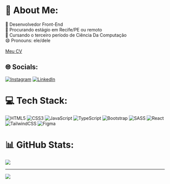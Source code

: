 # 💫 About Me:
🔭 Desenvolvedor Front-End<br>👀 Procurando estágio em Recife/PE ou remoto<br>👾 Cursando o terceiro período de Ciência Da Computação<br>😄 Pronouns: ele/dele<br>  
<a href="./Meu CV.pdf" download>Meu CV</a>


## 🌐 Socials:
[![Instagram](https://img.shields.io/badge/Instagram-%23E4405F.svg?logo=Instagram&logoColor=white)](https://instagram.com/marcelo_henri22) [![LinkedIn](https://img.shields.io/badge/LinkedIn-%230077B5.svg?logo=linkedin&logoColor=white)](https://linkedin.com/in/marcelo-brito-287122204) 

# 💻 Tech Stack:
![HTML5](https://img.shields.io/badge/html5-%23E34F26.svg?style=for-the-badge&logo=html5&logoColor=white) ![CSS3](https://img.shields.io/badge/css3-%231572B6.svg?style=for-the-badge&logo=css3&logoColor=white) ![JavaScript](https://img.shields.io/badge/javascript-%23323330.svg?style=for-the-badge&logo=javascript&logoColor=%23F7DF1E) ![TypeScript](https://img.shields.io/badge/typescript-%23007ACC.svg?style=for-the-badge&logo=typescript&logoColor=white) ![Bootstrap](https://img.shields.io/badge/bootstrap-%23563D7C.svg?style=for-the-badge&logo=bootstrap&logoColor=white) ![SASS](https://img.shields.io/badge/SASS-hotpink.svg?style=for-the-badge&logo=SASS&logoColor=white) ![React](https://img.shields.io/badge/react-%2320232a.svg?style=for-the-badge&logo=react&logoColor=%2361DAFB) ![TailwindCSS](https://img.shields.io/badge/tailwindcss-%2338B2AC.svg?style=for-the-badge&logo=tailwind-css&logoColor=white) 	![Figma](https://img.shields.io/badge/figma-%23F24E1E.svg?style=for-the-badge&logo=figma&logoColor=white)
# 📊 GitHub Stats:

![](https://github-readme-streak-stats.herokuapp.com/?user=MarceloCoelho1&theme=tokyonight&hide_border=false)<br/>


---
[![](https://visitcount.itsvg.in/api?id=MarceloCoelho1&icon=1&color=1)](https://visitcount.itsvg.in)

